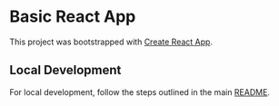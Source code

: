 # Basic React App

This project was bootstrapped with [Create React App](https://github.com/facebook/create-react-app).

## Local Development

For local development, follow the steps outlined in the main [README](../../README.md#local-development).
